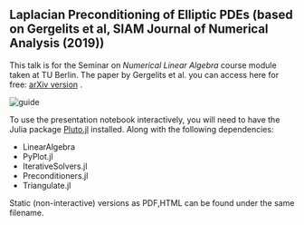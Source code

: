 ## Laplacian Preconditioning of Elliptic PDEs (based on Gergelits et al, SIAM Journal of Numerical Analysis (2019))

This talk is for the Seminar on *Numerical Linear Algebra* course module taken at TU Berlin.
The paper by Gergelits et al. you can access here for free: [arXiv version](https://arxiv.org/pdf/1809.03790.pdf) .

![guide](readme.gif)


To use the presentation notebook interactively, you will need to have the Julia package [Pluto.jl](https://github.com/fonsp/Pluto.jl) installed. Along with the following dependencies:
- LinearAlgebra
- PyPlot.jl
- IterativeSolvers.jl
- Preconditioners.jl
- Triangulate.jl

Static (non-interactive) versions as PDF,HTML can be found under the same filename.


